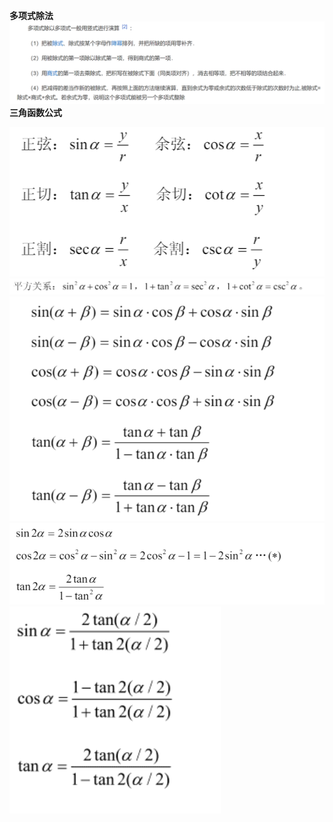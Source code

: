 **多项式除法**
![](picture/多项式除法.png)
**三角函数公式**  

![](picture/三角函数公式1.png)
![](picture/三角函数公式2.png)
![](picture/三角函数公式3.png)
![](picture/三角函数公式4.png)
![](picture/三角函数公式5.png)